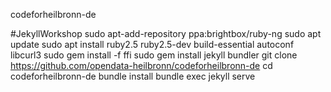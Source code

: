 codeforheilbronn-de


#JekyllWorkshop
sudo apt-add-repository ppa:brightbox/ruby-ng
sudo apt update
sudo apt install ruby2.5 ruby2.5-dev build-essential autoconf libcurl3
sudo gem install -f ffi
sudo gem install jekyll bundler
git clone https://github.com/opendata-heilbronn/codeforheilbronn-de
cd codeforheilbronn-de
bundle install
bundle exec jekyll serve
